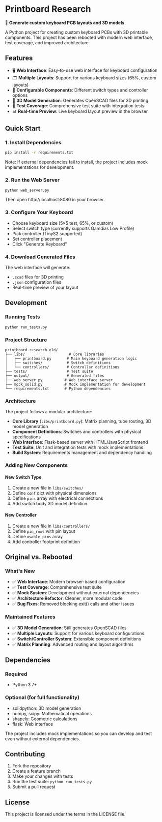 # Printboard Research

🔧 **Generate custom keyboard PCB layouts and 3D models**

A Python project for creating custom keyboard PCBs with 3D printable components. This project has been rebooted with modern web interface, test coverage, and improved architecture.

## Features

- 🖥️ **Web Interface**: Easy-to-use web interface for keyboard configuration
- 🗂️ **Multiple Layouts**: Support for various keyboard sizes (65%, custom layouts)
- 🔧 **Configurable Components**: Different switch types and controller options  
- 📐 **3D Model Generation**: Generates OpenSCAD files for 3D printing
- 🧪 **Test Coverage**: Comprehensive test suite with integration tests
- 📊 **Real-time Preview**: Live keyboard layout preview in the browser

## Quick Start

### 1. Install Dependencies

```bash
pip install -r requirements.txt
```

Note: If external dependencies fail to install, the project includes mock implementations for development.

### 2. Run the Web Server

```bash
python web_server.py
```

Then open http://localhost:8080 in your browser.

### 3. Configure Your Keyboard

- Choose keyboard size (5×5 test, 65%, or custom)
- Select switch type (currently supports Gamdias Low Profile)
- Pick controller (TinyS2 supported)
- Set controller placement
- Click "Generate Keyboard"

### 4. Download Generated Files

The web interface will generate:
- `.scad` files for 3D printing
- `.json` configuration files
- Real-time preview of your layout

## Development

### Running Tests

```bash
python run_tests.py
```

### Project Structure

```
printboard-research-old/
├── libs/                    # Core libraries
│   ├── printboard.py       # Main keyboard generation logic
│   ├── switches/           # Switch definitions
│   └── controllers/        # Controller definitions
├── tests/                  # Test suite
├── output/                 # Generated files
├── web_server.py          # Web interface server
├── mock_solid.py          # Mock implementation for development
└── requirements.txt       # Python dependencies
```

### Architecture

The project follows a modular architecture:

- **Core Library** (`libs/printboard.py`): Matrix planning, tube routing, 3D model generation
- **Component Definitions**: Switches and controllers with physical specifications
- **Web Interface**: Flask-based server with HTML/JavaScript frontend  
- **Test Suite**: Unit and integration tests with mock implementations
- **Build System**: Requirements management and dependency handling

### Adding New Components

#### New Switch Type
1. Create a new file in `libs/switches/`
2. Define `conf` dict with physical dimensions
3. Define `pins` array with electrical connections
4. Add switch body 3D model definition

#### New Controller  
1. Create a new file in `libs/controllers/`
2. Define `pin_rows` with pin layout
3. Define `usable_pins` array
4. Add controller footprint definition

## Original vs. Rebooted

### What's New
- ✅ **Web Interface**: Modern browser-based configuration
- ✅ **Test Coverage**: Comprehensive test suite
- ✅ **Mock System**: Development without external dependencies
- ✅ **Architecture Refactor**: Cleaner, more modular code
- ✅ **Bug Fixes**: Removed blocking exit() calls and other issues

### Maintained Features
- ✅ **3D Model Generation**: Still generates OpenSCAD files
- ✅ **Multiple Layouts**: Support for various keyboard configurations  
- ✅ **Switch/Controller System**: Extensible component definitions
- ✅ **Matrix Planning**: Advanced routing and layout algorithms

## Dependencies

### Required
- Python 3.7+

### Optional (for full functionality)  
- solidpython: 3D model generation
- numpy, scipy: Mathematical operations
- shapely: Geometric calculations
- flask: Web interface

The project includes mock implementations so you can develop and test even without external dependencies.

## Contributing

1. Fork the repository
2. Create a feature branch
3. Make your changes with tests
4. Run the test suite: `python run_tests.py`
5. Submit a pull request

## License

This project is licensed under the terms in the LICENSE file.